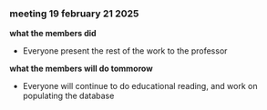 ### meeting 19 february 21 2025
**what the members did**
- Everyone present the rest of the work to the professor

**what the members will do tommorow**
- Everyone will continue to do educational reading, and work on populating the database

